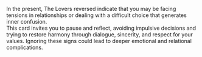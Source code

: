In the present, The Lovers reversed indicate that you may be facing tensions in relationships or dealing with a difficult choice that generates inner confusion.  
This card invites you to pause and reflect, avoiding impulsive decisions and trying to restore harmony through dialogue, sincerity, and respect for your values. Ignoring these signs could lead to deeper emotional and relational complications.
